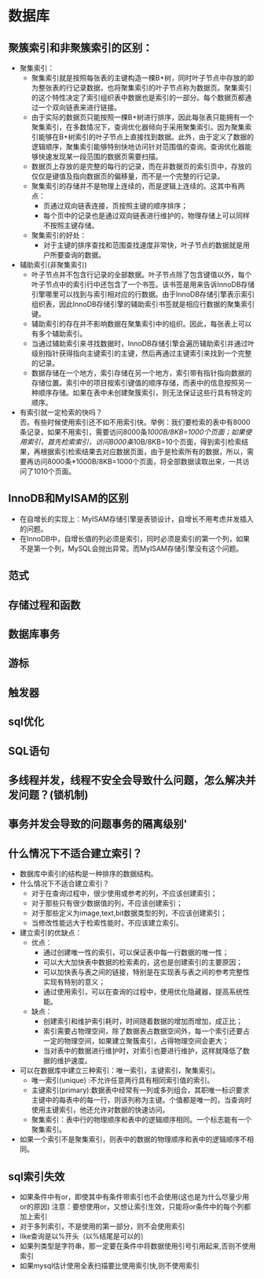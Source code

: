 # 数据库
## 聚簇索引和非聚簇索引的区别：
 + 聚集索引：
    + 聚集索引就是按照每张表的主键构造一棵B+树，同时叶子节点中存放的即为整张表的行记录数据，也将聚集索引的叶子节点称为数据页。聚集索引的这个特性决定了索引组织表中数据也是索引的一部分。每个数据页都通过一个双向链表来进行链接。
    + 由于实际的数据页只能按照一棵B+树进行排序，因此每张表只能拥有一个聚集索引，在多数情况下，查询优化器倾向于采用聚集索引。因为聚集索引能够在B+树索引的叶子节点上直接找到数据。此外，由于定义了数据的逻辑顺序，聚集索引能够特别快地访问针对范围值的查询。查询优化器能够快速发现某一段范围的数据页需要扫描。
    + 数据页上存放的是完整的每行的记录，而在非数据页的索引页中，存放的仅仅是键值及指向数据页的偏移量，而不是一个完整的行记录。
    + 聚集索引的存储并不是物理上连续的，而是逻辑上连续的。这其中有两点：
        + 页通过双向链表连接，页按照主键的顺序排序；
        + 每个页中的记录也是通过双向链表进行维护的，物理存储上可以同样不按照主键存储。
    + 聚集索引的好处：
        + 对于主键的排序查找和范围查找速度非常快，叶子节点的数据就是用户所要查询的数据。
+ 辅助索引(非聚集索引)
    + 叶子节点并不包含行记录的全部数据。叶子节点除了包含键值以外，每个叶子节点中的索引行中还包含了一个书签。该书签是用来告诉InnoDB存储引擎哪里可以找到与索引相对应的行数据。由于InnoDB存储引擎表示索引组织表，因此InnoDB存储引擎的辅助索引书签就是相应行数据的聚集索引键。
    + 辅助索引的存在并不影响数据在聚集索引中的组织。因此，每张表上可以有多个辅助索引。
    + 当通过辅助索引来寻找数据时，InnoDB存储引擎会遍历辅助索引并通过叶级别指针获得指向主键索引的主键，然后再通过主键索引来找到一个完整的记录。
    + 数据存储在一个地方，索引存储在另一个地方，索引带有指针指向数据的存储位置。索引中的项目按索引键值的顺序存储，而表中的信息按照另一种顺序存储。如果在表中未创建聚簇索引，则无法保证这些行具有特定的顺序。
+ 有索引就一定检索的快吗？  
    否。有些时候使用索引还不如不用索引快。举例：我们要检索的表中有8000条记录，如果不用索引，需要访问8000条*1000B/8KB=1000个页面；如果使用索引，首先检索索引，访问8000条*10B/8KB=10个页面，得到索引检索结果，再根据索引检索结果去对应数据页面，由于是检索所有的数据，所以，需要再访问8000条*1000B/8KB=1000个页面，将全部数据读取出来，一共访问了1010个页面。
## InnoDB和MyISAM的区别
+ 在自增长的实现上：MyISAM存储引擎是表锁设计，自增长不用考虑并发插入的问题。
+ 在InnoDB中，自增长值的列必须是索引，同时必须是索引的第一个列，如果不是第一个列，MySQL会抛出异常。而MyISAM存储引擎没有这个问题。
## 范式
## 存储过程和函数
## 数据库事务
## 游标
## 触发器
## sql优化
## SQL语句
## 多线程并发，线程不安全会导致什么问题，怎么解决并发问题？(锁机制)
## 事务并发会导致的问题事务的隔离级别'
## 什么情况下不适合建立索引？
+ 数据库中索引的结构是一种排序的数据结构。
+ 什么情况下不适合建立索引？
    + 对于在查询过程中，很少使用或参考的列，不应该创建索引；
    + 对于那些只有很少数据值的列，不应该创建索引；
    + 对于那些定义为image,text,bit数据类型的列，不应该创建索引；
    + 当修改性能远大于检索性能时，不应该建立索引。
+ 建立索引的优缺点：
    + 优点：
        + 通过创建唯一性的索引，可以保证表中每一行数据的唯一性；
        + 可以大大加快表中数据的检索素的，这也是创建索引的主要原因；
        + 可以加快表与表之间的链接，特别是在实现表与表之间的参考完整性实现有特别的意义；
        + 通过使用索引，可以在查询的过程中，使用优化隐藏器，提高系统性能。
    + 缺点：
        + 创建索引和维护索引耗时，时间随着数据的增加而增加，成正比；
        + 索引需要占物理空间，除了数据表占数据空间外，每一个索引还要占一定的物理空间，如果建立聚簇索引，占得物理空间会更大；
        + 当对表中的数据进行维护时，对索引也要进行维护，这样就降低了数据的维护速度。
+ 可以在数据库中建立三种索引：唯一索引，主键索引，聚集索引。
    + 唯一索引(unique) :不允许任意两行具有相同索引值的索引。
    + 主键索引(primary):数据表中经常有一列或多列组合，其职唯一标识要求主键中的每表中的每一行，则该列称为主键。个值都是唯一的，当查询时使用主键索引，他还允许对数据的快速访问。
    + 聚集索引：表中行的物理顺序和表中的逻辑顺序相同。一个标志能有一个聚集索引。
+ 如果一个索引不是聚集索引，则表中的数据的物理顺序和表中的逻辑顺序不相同。
## sql索引失效
+ 如果条件中有or，即使其中有条件带索引也不会使用(这也是为什么尽量少用or的原因) 注意：要想使用or，又想让索引生效，只能将or条件中的每个列都加上索引
+ 对于多列索引，不是使用的第一部分，则不会使用索引
+ like查询是以%开头（以%结尾是可以的）
+ 如果列类型是字符串，那一定要在条件中将数据使用引号引用起来,否则不使用索引
+ 如果mysql估计使用全表扫描要比使用索引快,则不使用索引